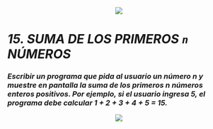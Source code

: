 <p align="center">
  <img src="https://github.com/emilianod98/PythonChallenges-LowLevel/blob/main/src/Learn-python.png">
</p>


# ***15. SUMA DE LOS PRIMEROS `n` NÚMEROS***

### *Escribir un programa que pida al usuario un número n y muestre en pantalla la suma de los primeros n números enteros positivos. Por ejemplo, si el usuario ingresa 5, el programa debe calcular 1 + 2 + 3 + 4 + 5 = 15.*

<p align="center">
  <img src="https://github.com/emilianod98/PythonChallenges-LowLevel/blob/main/src/coding.png">
</p>